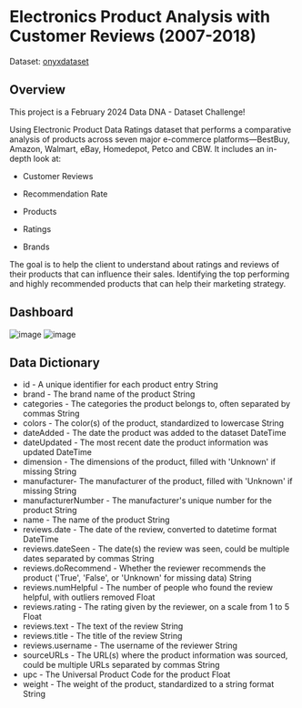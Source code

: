 # Electronics Product Analysis with Customer Reviews (2007-2018)

Dataset: [onyxdataset](https://onyxdata.kit.com/datadna-feb-2024)

## Overview
This project is a February 2024 Data DNA - Dataset Challenge!

Using Electronic Product Data Ratings dataset that performs a comparative analysis of products across seven major e-commerce platforms—BestBuy, Amazon, Walmart, eBay, Homedepot, Petco and CBW. It includes an in-depth look at:

* Customer Reviews

* Recommendation Rate

* Products

* Ratings

* Brands

The goal is to help the client to understand about ratings and reviews of their products that can influence their sales. Identifying the top performing and highly recommended products that can help their marketing strategy.

## Dashboard

![image](https://github.com/user-attachments/assets/2cf68be7-2a99-415a-bb3c-c8ebc85ce270)
![image](https://github.com/user-attachments/assets/c0ed96d5-8916-488d-a952-103f04fdfe31)

## Data Dictionary

* id	- A unique identifier for each product entry	String
* brand - The brand name of the product	String
* categories - The categories the product belongs to, often separated by commas	String
* colors - The color(s) of the product, standardized to lowercase	String
* dateAdded - The date the product was added to the dataset	DateTime
* dateUpdated	- The most recent date the product information was updated	DateTime
* dimension	- The dimensions of the product, filled with 'Unknown' if missing	String
* manufacturer- The manufacturer of the product, filled with 'Unknown' if missing	String
* manufacturerNumber - The manufacturer's unique number for the product	String
* name - The name of the product	String
* reviews.date - The date of the review, converted to datetime format	DateTime
* reviews.dateSeen - The date(s) the review was seen, could be multiple dates separated by commas	String
* reviews.doRecommend - Whether the reviewer recommends the product ('True', 'False', or 'Unknown' for missing data)	String
* reviews.numHelpful - The number of people who found the review helpful, with outliers removed	Float
* reviews.rating - The rating given by the reviewer, on a scale from 1 to 5	Float
* reviews.text - The text of the review	String
* reviews.title - The title of the review	String
* reviews.username - The username of the reviewer	String
* sourceURLs - The URL(s) where the product information was sourced, could be multiple URLs separated by commas	String
* upc - The Universal Product Code for the product	Float
* weight - The weight of the product, standardized to a string format	String







